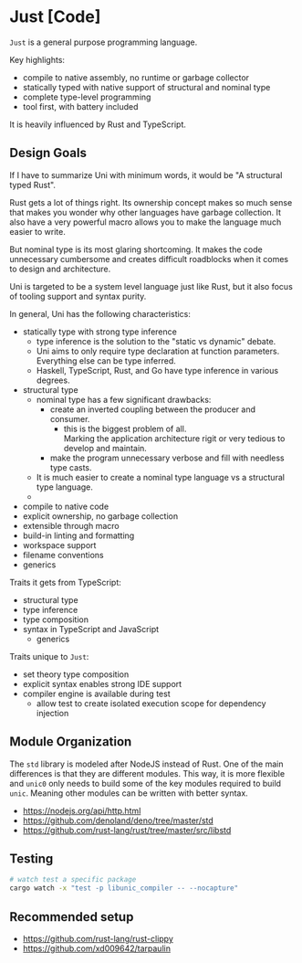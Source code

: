 # Just [Code]

`Just` is a general purpose programming language.

Key highlights:

- compile to native assembly, no runtime or garbage collector
- statically typed with native support of structural and nominal type
- complete type-level programming
- tool first, with battery included

It is heavily influenced by Rust and TypeScript.

## Design Goals

If I have to summarize Uni with minimum words,
it would be "A structural typed Rust".

Rust gets a lot of things right.
Its ownership concept makes so much sense that makes you wonder why other languages have garbage collection.
It also have a very powerful macro allows you to make the language much easier to write.

But nominal type is its most glaring shortcoming.
It makes the code unnecessary cumbersome and creates difficult roadblocks when it comes to design and architecture.

Uni is targeted to be a system level language just like Rust,
but it also focus of tooling support and syntax purity.

In general, Uni has the following characteristics:

- statically type with strong type inference
  - type inference is the solution to the "static vs dynamic" debate.
  - Uni aims to only require type declaration at function parameters.\
    Everything else can be type inferred.
  - Haskell, TypeScript, Rust, and Go have type inference in various degrees.
- structural type
  - nominal type has a few significant drawbacks:
    - create an inverted coupling between the producer and consumer.
      - this is the biggest problem of all.\
        Marking the application architecture rigit or very tedious to develop and maintain.
    - make the program unnecessary verbose and fill with needless type casts.
  - It is much easier to create a nominal type language vs a structural type language.
  -
- compile to native code
- explicit ownership, no garbage collection
- extensible through macro
- build-in linting and formatting
- workspace support
- filename conventions
- generics

Traits it gets from TypeScript:

- structural type
- type inference
- type composition
- syntax in TypeScript and JavaScript
  - generics

Traits unique to `Just`:

- set theory type composition
- explicit syntax enables strong IDE support
- compiler engine is available during test
  - allow test to create isolated execution scope for dependency injection

## Module Organization

The `std` library is modeled after NodeJS instead of Rust.
One of the main differences is that they are different modules.
This way, it is more flexible and `unic0` only needs to build some of the key modules required to build `unic`.
Meaning other modules can be written with better syntax.

- <https://nodejs.org/api/http.html>
- <https://github.com/denoland/deno/tree/master/std>
- <https://github.com/rust-lang/rust/tree/master/src/libstd>

## Testing

```sh
# watch test a specific package
cargo watch -x "test -p libunic_compiler -- --nocapture"
```

## Recommended setup

- <https://github.com/rust-lang/rust-clippy>
- <https://github.com/xd009642/tarpaulin>
